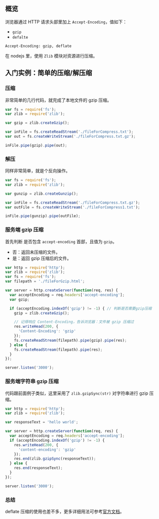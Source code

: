 ## 概览

浏览器通过 HTTP 请求头部里加上 `Accept-Encoding`，值如下：

- `gzip`
- `defalte`

```shell
Accept-Encoding: gzip, deflate
```

在 nodejs 里，使用 `Zlib` 模块对资源进行压缩。

## 入门实例：简单的压缩/解压缩

### 压缩

非常简单的几行代码，就完成了本地文件的 gzip 压缩。

```js
var fs = require('fs');
var zlib = require('zlib');

var gzip = zlib.createGzip();

var inFile = fs.createReadStream('./fileForCompress.txt');
var out = fs.createWriteStream('./fileForCompress.txt.gz');

inFile.pipe(gzip).pipe(out);
```

### 解压

同样非常简单，就是个反向操作。

```js
var fs = require('fs');
var zlib = require('zlib');

var gunzip = zlib.createGunzip();

var inFile = fs.createReadStream('./fileForCompress.txt.gz');
var outFile = fs.createWriteStream('./fileForCompress1.txt');

inFile.pipe(gunzip).pipe(outFile);
```

### 服务端 gzip 压缩

首先判断 是否包含 `accept-encoding` 首部，且值为 `gzip`。

- 否：返回未压缩的文件。
- 是：返回 gzip 压缩后的文件。

```js
var http = require('http');
var zlib = require('zlib');
var fs = require('fs');
var filepath = './fileForGzip.html';

var server = http.createServer(function(req, res) {
  var acceptEncoding = req.headers['accept-encoding'];
  var gzip;

  if (acceptEncoding.indexOf('gzip') != -1) { // 判断是否需要gzip压缩
    gzip = zlib.createGzip();

    // 记得响应 Content-Encoding，告诉浏览器：文件被 gzip 压缩过
    res.writeHead(200, {
      'Content-Encoding': 'gzip'
    });
    fs.createReadStream(filepath).pipe(gzip).pipe(res);
  } else {
    fs.createReadStream(filepath).pipe(res);
  }
});

server.listen('3000');
```

### 服务端字符串 gzip 压缩

代码跟前面例子类似，这里采用了 `zlib.gzipSync(str)` 对字符串进行 gzip 压缩。

```js
var http = require('http');
var zlib = require('zlib');

var responseText = 'hello world';

var server = http.createServer(function(req, res) {
  var acceptEncoding = req.headers['accept-encoding'];
  if (acceptEncoding.indexOf('gzip') != -1) {
    res.writeHead(200, {
      'content-encoding': 'gzip'
    });
    res.end(zlib.gzipSync(responseText));
  } else {
    res.end(responseText);
  }
});

server.listen('3000');
```

### 总结

deflate 压缩的使用也差不多，更多详细用法可参考[官方文档](https://nodejs.org/api/zlib.html#zlib_class_options)。
